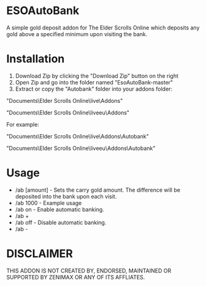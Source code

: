 # ESOAutoBank
A simple gold deposit addon for The Elder Scrolls Online which deposits any gold above a specified minimum upon visiting the bank.

Installation
=============
1. Download Zip by clicking the "Download Zip" button on the right
2. Open Zip and go into the folder named "EsoAutoBank-master"
3. Extract or copy the "Autobank" folder into your addons folder:

"Documents\Elder Scrolls Online\live\Addons"

"Documents\Elder Scrolls Online\liveeu\Addons"

For example:

"Documents\Elder Scrolls Online\live\Addons\Autobank"

"Documents\Elder Scrolls Online\liveeu\Addons\Autobank"

Usage
=============

* /ab [amount] 	- Sets the carry gold amount. The difference will be deposited into the bank upon each visit.
* /ab 1000		- Example usage
* /ab on  		- Enable automatic banking.
* /ab +
* /ab off 		- Disable automatic banking.
* /ab -

DISCLAIMER
=============
THIS ADDON IS NOT CREATED BY, ENDORSED, MAINTAINED OR SUPPORTED BY ZENIMAX OR ANY OF ITS AFFLIATES.